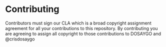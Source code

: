 # Contributing

Contributors must sign our CLA which is a broad copyright assignment agreement for all your contributions to this repository. 
By contributing you are agreeing to assign all copyright to those contributions to DOSAYGO and @crisdosaygo



